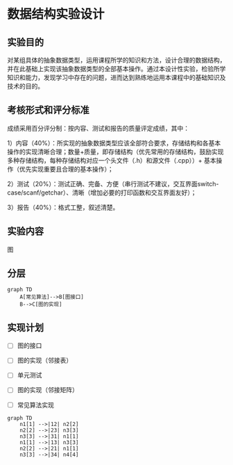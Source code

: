 # 数据结构实验设计
## 实验目的
对某组具体的抽象数据类型，运用课程所学的知识和方法，设计合理的数据结构，并在此基础上实现该抽象数据类型的全部基本操作。通过本设计性实验，检验所学知识和能力，发现学习中存在的问题，进而达到熟练地运用本课程中的基础知识及技术的目的。

## 考核形式和评分标准
成绩采用百分评分制：按内容、测试和报告的质量评定成绩，其中：

1）内容（40%）：所实现的抽象数据类型应该全部符合要求，存储结构和各基本操作的实现清晰合理；数量+质量，即存储结构（优先常用的存储结构，鼓励实现多种存储结构，每种存储结构对应一个头文件（.h）和源文件（.cpp））+ 基本操作（优先实现重要且合理的基本操作）；

2）测试（20%）：测试正确、完备、方便（串行测试不建议，交互界面switch-case/scanf/getchar）、清晰（增加必要的打印函数和交互界面友好）；

3）报告（40%）：格式工整，叙述清楚。

## 实验内容
图

## 分层

```mermaid
graph TD
    A[常见算法]-->B[图接口]
    B-->C[图的实现]
```

## 实现计划
- [ ] 图的接口
- [ ] 图的实现（邻接表）
- [ ] 单元测试
- [ ] 图的实现（邻接矩阵）
- [ ] 常见算法实现



```mermaid
graph TD
    n1[1] -->|12| n2[2]
    n2[2] -->|23| n3[3]
    n3[3] -->|31| n1[1]
    n1[1] -->|13| n3[3]
    n2[2] -->|21| n1[1]
    n3[3] -->|34| n4[4]
```
